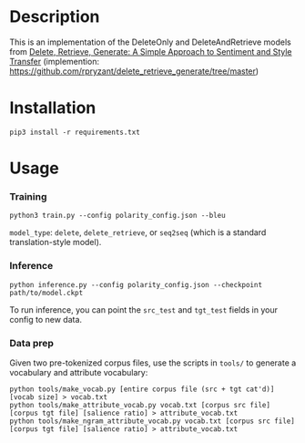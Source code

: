# Description

This is an implementation of the DeleteOnly and DeleteAndRetrieve models from [Delete, Retrieve, Generate:
A Simple Approach to Sentiment and Style Transfer](https://arxiv.org/pdf/1804.06437.pdf) (implemention: https://github.com/rpryzant/delete_retrieve_generate/tree/master)

# Installation

`pip3 install -r requirements.txt` 

# Usage

### Training 

`python3 train.py --config polarity_config.json --bleu`

`model_type`: `delete`, `delete_retrieve`, or `seq2seq` (which is a standard translation-style model).

### Inference

`python inference.py --config polarity_config.json --checkpoint path/to/model.ckpt`

To run inference, you can point the `src_test` and `tgt_test` fields in your config to new data. 


### Data prep

Given two pre-tokenized corpus files, use the scripts in `tools/` to generate a vocabulary and attribute vocabulary:

```
python tools/make_vocab.py [entire corpus file (src + tgt cat'd)] [vocab size] > vocab.txt
python tools/make_attribute_vocab.py vocab.txt [corpus src file] [corpus tgt file] [salience ratio] > attribute_vocab.txt
python tools/make_ngram_attribute_vocab.py vocab.txt [corpus src file] [corpus tgt file] [salience ratio] > attribute_vocab.txt
```


